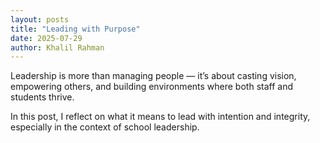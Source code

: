 ```yaml
---
layout: posts
title: "Leading with Purpose"
date: 2025-07-29
author: Khalil Rahman
---
```


Leadership is more than managing people — it’s about casting vision, empowering others, and building environments where both staff and students thrive.

In this post, I reflect on what it means to lead with intention and integrity, especially in the context of school leadership.
